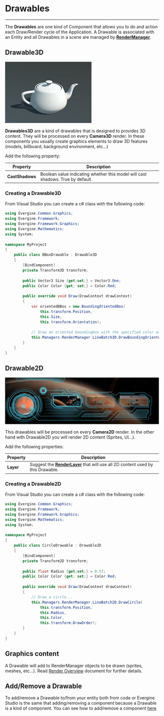 # Drawables
---

The **Drawables** are one kind of Component that allows you to do and action each Draw/Render cycle of the Application. A Drawable is associated with an Entity and all Drawables in a scene are managed by [**RenderManager**](../../../graphics/rendering_overview.md).

## Drawable3D
![Drawable3D](../../../graphics/images/teapot.png)

**Drawables3D** are a kind of drawables that is designed to provides 3D content. They will be processed on every **Camera3D** render. In these components you usually create graphics elements to draw 3D features (models, billboard, background environment, etc...)

Add the following property:
 
| Property | Description |
| --- | --- |
| **CastShadows** | Boolean value indicating whether this model will cast shadows. True by default. |

### Creating a Drawable3D
From Visual Studio you can create a c# class with the following code:

```csharp
using Evergine.Common.Graphics;
using Evergine.Framework;
using Evergine.Framework.Graphics;
using Evergine.Mathematics;
using System;

namespace MyProject
{
    public class BBoxDrawable : Drawable3D
    {
        [BindComponent]
        private Transform3D transform;

        public Vector3 Size {get;set;} = Vector3.One;
        public Color Color {get; set;} = Color.Red;

        public override void Draw(DrawContext drawContext)
        {
            var orientedBBox = new BoundingOrientedBox(
                this.transform.Position, 
                this.Size, 
                this.transform.Orientation);

            // Draw an oriented boundingbox with the specified color and size...
            this.Managers.RenderManager.LineBatch3D.DrawBoundingOrientedBox(orientedBBox, this.Color);
        }
    }
}
```
## Drawable2D

![Drawable2D](images/drawable2d.png)

This drawables will be processed on every **Camera2D** render. In the other hand with Drawable2D you will render 2D content (Sprites, UI...).

Add the following properties:
 
| Property | Description |
| --- | --- |
| **Layer** | Suggest the [**RenderLayer**](../../../graphics/render_layers.md) that will use all 2D content used by this Drawable. |

### Creating a Drawable2D
From Visual Studio you can create a c# class with the following code:

```csharp
using Evergine.Common.Graphics;
using Evergine.Framework;
using Evergine.Framework.Graphics;
using Evergine.Mathematics;
using System;

namespace MyProject
{
    public class CircleDrawable : Drawable2D
    {
        [BindComponent]
        private Transform2D transform;

        public float Radius {get;set;} = 0.5f;
        public Color Color {get; set;} = Color.Red;

        public override void Draw(DrawContext drawContext)
        {
            // Draw a circle...
            this.Managers.RenderManager.LineBatch2D.DrawCircle(
                this.transform.Position, 
                this.Radius, 
                this.Color, 
                this.transform.DrawOrder);
        }
    }
}
```


## Graphics content

A Drawable will add to RenderManager objects to be drawn (sprites, meshes, etc...). Read [Render Overview](../../../graphics/rendering_overview.md) document for further details.

## Add/Remove a Drawable
To add/remove a Drawable to/from your entity both from code or Evergine Studio is the same that adding/removing a component because a Drawable is a kind of component. You can see how to add/remove a component [here](index.md)